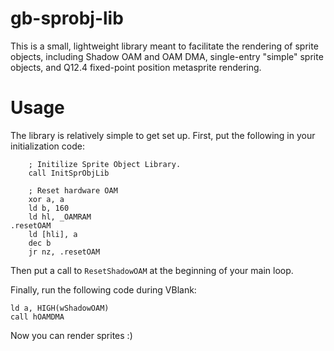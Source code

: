 # gb-sprobj-lib
This is a small, lightweight library meant to facilitate the rendering of sprite objects, including Shadow OAM and OAM DMA, single-entry "simple" sprite objects, and Q12.4 fixed-point position metasprite rendering.

# Usage
The library is relatively simple to get set up. First, put the following in your initialization code:
```
	; Initilize Sprite Object Library.
	call InitSprObjLib

	; Reset hardware OAM
	xor a, a
	ld b, 160
	ld hl, _OAMRAM
.resetOAM
	ld [hli], a
	dec b
	jr nz, .resetOAM
```

Then put a call to `ResetShadowOAM` at the beginning of your main loop.

Finally, run the following code during VBlank:

```
ld a, HIGH(wShadowOAM)
call hOAMDMA
```

Now you can render sprites :)

